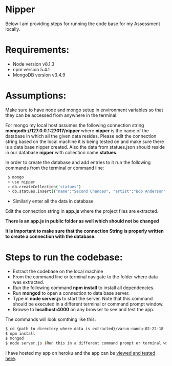 # Nipper

Below I am providing steps for running the code base for my Assessment locally. 


# Requirements:

  - Node version v8.1.3
  - npm version 5.4.1
  - MongoDB version v3.4.9

# Assumptions:

Make sure to have node and mongo setup in environment variables so that they can be accessed from anywhere in the terminal. 

For mongo my local host assumes the following connection string **mongodb://127.0.0.1:27017/nipper** where **nipper** is the name of the database in which all the given data resides. Please edit the connection string based on the local machine it is being tested on and make sure there is a data base nipper created. Also the data from statues.json should reside in our database **nipper** with collection name **statues**.

In order to create the database and add entries to it run the following commands from the terminal or command line:

```sh
 $ mongo
 > use nipper
 > db.createCollection('statues')
 > db.statues.insert({"name":"Second Chances", "artist":"Bob Anderson", "address":"3 Oakland Ave", "path":"/assets/second_chances.jpg"}) 
```
- Similarly enter all the data in database

Edit the connection string in **app.js** where the project files are extracted.

**There is an app.js in public folder as well which should not be changed**

**It is important to make sure that the connection String is properly written to create a connection with the database.**

# Steps to run the codebase:

- Extract the codebase on the local machine
- From the command line or terminal navigate to the folder where data was extracted.
- Run the following command **npm install** to install all dependencies.
- Run **mongod** to open a connection to  data base server.
- Type in **node server.js** to start the server. Note that this command should be executed in a different terminal or command prompt window.
- Browse to **localhost:4000** on any browser to see and test the app.

The commands will look somthing like this:

```sh
$ cd {path to directory where data is extracted}/varun-nandu-02-22-18
$ npm install
$ mongod
$ node server.js (Run this in a different command prompt or terminal window).
```
I have hosted my app on heroku and the app can be [viewed and tested here](https://nipper.herokuapp.com/#/).
